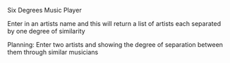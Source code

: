 Six Degrees Music Player

Enter in an artists name and this will return a list of artists each separated by one degree of similarity 

Planning: Enter two artists and showing the degree of separation between them through similar musicians
